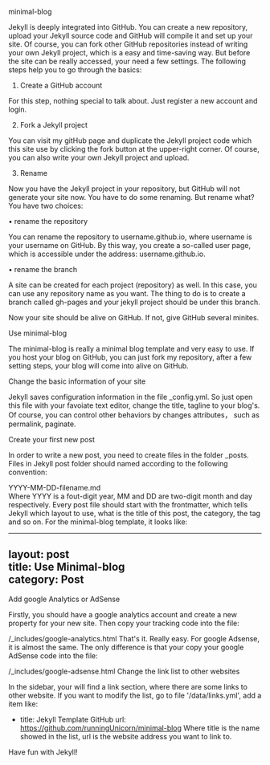 minimal-blog

Jekyll is deeply integrated into GitHub. You can create a new repository, upload your Jekyll source code and GitHub will compile it and set up your site. Of course, you can fork other GitHub repositories instead of writing your own Jekyll project, which is a easy and time-saving way.
But before the site can be really accessed, your need a few settings. The following steps help you to go through the basics:

1. Create a GitHub account

For this step, nothing special to talk about. Just register a new account and login.


2. Fork a Jekyll project

You can visit my gitHub page and duplicate the Jekyll project code which this site use by clicking the fork button at the upper-right corner. Of course, you can also write your own Jekyll project and upload.


3. Rename

Now you have the Jekyll project in your repository, but GitHub will not generate your site now. You have to do some renaming. But rename what? You have two choices:


• rename the repository

You can rename the repository to username.github.io, where username is your username on GitHub. By this way, you create a so-called user page, which is accessible under the address: username.github.io.


• rename the branch

A site can be created for each project (repository) as well. In this case, you can use any repository name as you want. The thing to do is to create a branch called gh-pages and your jekyll project should be under this branch.

Now your site should be alive on GitHub. If not, give GitHub several minites.

Use minimal-blog

The minimal-blog is really a minimal blog template and very easy to use. If you host your blog on GitHub, you can just fork my repository, after a few setting steps, your blog will come into alive on GitHub. 

Change the basic information of your site

Jekyll saves configuration information in the file _config.yml. So just open this file with your favoiate text editor, change the title, tagline to your blog's. Of course, you can control other behaviors by changes attributes， such as permalink, paginate.


Create your first new post

In order to write a new post, you need to create files in the folder _posts. Files in Jekyll post folder should named according to the following convention:

YYYY-MM-DD-filename.md  
Where YYYY is a fout-digit year, MM and DD are two-digit month and day respectively.
Every post file should start with the frontmatter, which tells Jekyll which layout to use, what is the title of this post, the category, the tag and so on. For the minimal-blog template, it looks like:

---
layout: post  
title: Use Minimal-blog  
category: Post
---
Add google Analytics or AdSense

Firstly, you should have a google analytics account and create a new property for your new site. Then copy your tracking code into the file:

/_includes/google-analytics.html
That's it. Really easy. For google Adsense, it is almost the same. The only difference is that your copy your google AdSense code into the file:

/_includes/google-adsense.html
Change the link list to other websites

In the sidebar, your will find a link section, where there are some links to other website. If you want to modify the list, go to file '/data/links.yml', add a item like:

- title: Jekyll Template GitHub
  url: https://github.com/runningUnicorn/minimal-blog
Where title is the name showed in the list, url is the website address you want to link to.

Have fun with Jekyll!
